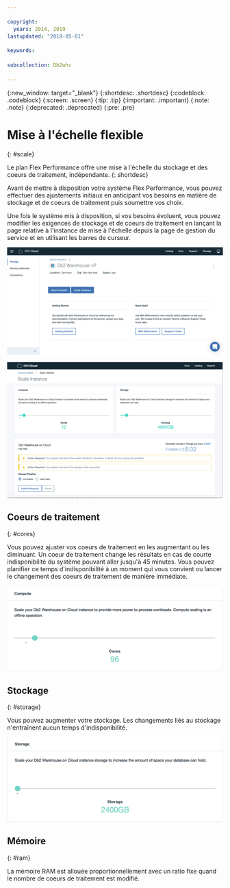 ```yaml
---

copyright:
  years: 2014, 2019
lastupdated: "2018-05-01"

keywords:

subcollection: Db2whc

---
```


<!-- Attribute definitions --> 
{:new_window: target="_blank"}
{:shortdesc: .shortdesc}
{:codeblock: .codeblock}
{:screen: .screen}
{:tip: .tip}
{:important: .important}
{:note: .note}
{:deprecated: .deprecated}
{:pre: .pre}

# Mise à l'échelle flexible
{: #scale}

Le plan Flex Performance offre une mise à l'échelle du stockage et des coeurs de traitement, indépendante. 
{: shortdesc}

Avant de mettre à disposition votre système Flex Performance, vous pouvez effectuer des ajustements initiaux en anticipant vos besoins en matière de stockage et de coeurs de traitement puis soumettre vos choix.

Une fois le système mis à disposition, si vos besoins évoluent, vous pouvez modifier les exigences de stockage et de coeurs de traitement en lançant la page relative à l'instance de mise à l'échelle depuis la page de gestion du service et en utilisant les barres de curseur.

![Vue de la page des coeurs de traitement de la console Web](images/launch.png)

![Vue de la page des coeurs de traitement de la console Web](images/scaling_full.png)

## Coeurs de traitement
{: #cores}

Vous pouvez ajuster vos coeurs de traitement en les augmentant ou les diminuant. Un coeur de traitement change les résultats en cas de courte indisponibilité du système pouvant aller jusqu'à 45 minutes. Vous pouvez planifier ce temps d'indisponibilité à un moment qui vous convient ou lancer le changement des coeurs de traitement de manière immédiate.

![Vue de la page des coeurs de traitement de la console Web](images/cores.png)

## Stockage
{: #storage}

Vous pouvez augmenter votre stockage. Les changements liés au stockage n'entraînent aucun temps d'indisponibilité.

![Vue de la page de stockage de la console Web](images/storage.png)

## Mémoire
{: #ram}

La mémoire RAM est allouée proportionnellement avec un ratio fixe quand le nombre de coeurs de traitement est modifié.

